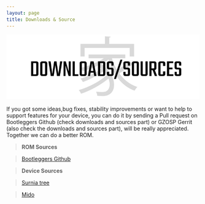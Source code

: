 ```yaml
---
layout: page
title: Downloads & Source
---
```


![Downloads/Source](https://raw.githubusercontent.com/BootleggersROM/ExtraStuff/master/threadfiles/03-downloads.png)

If you got some ideas,bug fixes, stability improvements or want to help to support features for your device, you can do it by sending a Pull request on Bootleggers Github (check downloads and sources part) or GZOSP Gerrit (also check the downloads and sources part), will be really appreciated. Together we can do a better ROM.

> **ROM Sources**

>
>[Bootleggers Github](https://github.com/BootleggersROM)
>


> **Device Sources**

>
>[Surnia tree](https://github.com/oreo-surnia)
>

>
>[Mido](https://github.com/merothh/device_xiaomi_mido)
>
